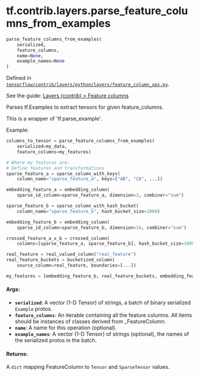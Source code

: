 <div itemscope itemtype="http://developers.google.com/ReferenceObject">
<meta itemprop="name" content="tf.contrib.layers.parse_feature_columns_from_examples" />
</div>

# tf.contrib.layers.parse_feature_columns_from_examples

``` python
parse_feature_columns_from_examples(
    serialized,
    feature_columns,
    name=None,
    example_names=None
)
```



Defined in [`tensorflow/contrib/layers/python/layers/feature_column_ops.py`](https://www.tensorflow.org/code/tensorflow/contrib/layers/python/layers/feature_column_ops.py).

See the guide: [Layers (contrib) > Feature columns](../../../../../api_guides/python/contrib.layers.md#Feature_columns)

Parses tf.Examples to extract tensors for given feature_columns.

This is a wrapper of 'tf.parse_example'.

Example:

```python
columns_to_tensor = parse_feature_columns_from_examples(
    serialized=my_data,
    feature_columns=my_features)

# Where my_features are:
# Define features and transformations
sparse_feature_a = sparse_column_with_keys(
    column_name="sparse_feature_a", keys=["AB", "CD", ...])

embedding_feature_a = embedding_column(
    sparse_id_column=sparse_feature_a, dimension=3, combiner="sum")

sparse_feature_b = sparse_column_with_hash_bucket(
    column_name="sparse_feature_b", hash_bucket_size=1000)

embedding_feature_b = embedding_column(
    sparse_id_column=sparse_feature_b, dimension=16, combiner="sum")

crossed_feature_a_x_b = crossed_column(
    columns=[sparse_feature_a, sparse_feature_b], hash_bucket_size=10000)

real_feature = real_valued_column("real_feature")
real_feature_buckets = bucketized_column(
    source_column=real_feature, boundaries=[...])

my_features = [embedding_feature_b, real_feature_buckets, embedding_feature_a]
```

#### Args:

* <b>`serialized`</b>: A vector (1-D Tensor) of strings, a batch of binary
    serialized `Example` protos.
* <b>`feature_columns`</b>: An iterable containing all the feature columns. All items
    should be instances of classes derived from _FeatureColumn.
* <b>`name`</b>: A name for this operation (optional).
* <b>`example_names`</b>: A vector (1-D Tensor) of strings (optional), the names of
    the serialized protos in the batch.


#### Returns:

  A `dict` mapping FeatureColumn to `Tensor` and `SparseTensor` values.